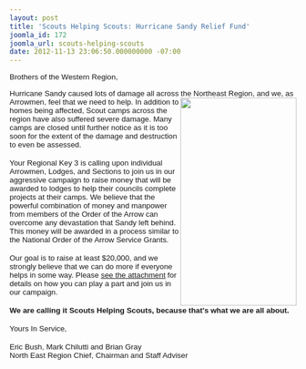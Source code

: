 ```yaml
---
layout: post
title: 'Scouts Helping Scouts: Hurricane Sandy Relief Fund'
joomla_id: 172
joomla_url: scouts-helping-scouts
date: 2012-11-13 23:06:50.000000000 -07:00
---
```

<p><a href="http://northeast.oa-bsa.org/images/stories/forms/hurricane-sandy-fund.pdf"></a><span style="font-family: arial, helvetica, sans-serif; font-size: 10pt;">Brothers of the Western Region,<a href="http://northeast.oa-bsa.org/images/stories/forms/hurricane-sandy-fund.pdf"></a></span></p>
<div style="font-family: 'Times New Roman'; font-size: 14.545454025268555px;"><span face="Arial" style="font-family: Arial;"><span style="font-size: 10pt;"><span style="font-size: 10pt;">Hurricane Sandy caused lots of damage all across the No<a href="http://northeast.oa-bsa.org/images/stories/forms/hurricane-sandy-fund.pdf"><img src="images/ScoutsHelpingScouts.jpg" width="204" height="365" style="float: right;" /></a>rtheast Region, and we, as Arrowmen, feel that we need to help. In addition to homes being affected, Scout camps across the region have also suffered severe damage. Many camps are closed until further notice as it is too soon for the extent of the damage and destruction to even be assessed.</span></span></span></div>
<div style="font-family: 'Times New Roman'; font-size: 14.545454025268555px;"><span color="#1F497D" style="color: #1f497d;">&nbsp;</span></div>
<div style="font-family: 'Times New Roman'; font-size: 14.545454025268555px;"><span face="Arial" style="font-family: Arial;"><span style="font-size: 10pt;">Your Regional Key 3 is calling upon individual Arrowmen, Lodges, and Sections to join us in our aggressive campaign to raise money that will be awarded to lodges to help their councils complete projects at their camps. We believe that the powerful combination of money and manpower from members of the Order of the Arrow can overcome any devastation that Sandy left behind. This money will be awarded in a process similar to the National Order of the Arrow Service Grants.</span></span></div>
<div style="font-family: 'Times New Roman'; font-size: 14.545454025268555px;"><span color="#1F497D" style="color: #1f497d;">&nbsp;</span></div>
<div style="font-family: 'Times New Roman'; font-size: 14.545454025268555px;"><span face="Arial" style="font-family: Arial;"><span style="font-size: 10pt;">Our goal is to raise at least $20,000, and we strongly believe that we can do more if everyone helps in some way. Please <a href="http://northeast.oa-bsa.org/images/stories/forms/hurricane-sandy-fund.pdf">see the attachment</a> for details on how you can play a part and join us in our campaign.</span></span></div>
<div style="font-family: 'Times New Roman'; font-size: 14.545454025268555px;"><span color="#1F497D" style="color: #1f497d;">&nbsp;</span></div>
<div style="font-family: 'Times New Roman'; font-size: 14.545454025268555px;"><span face="Arial" style="font-family: Arial;"><span style="font-size: 10pt;"><b>We are calling it Scouts Helping Scouts, because that's what we are all about.</b></span></span></div>
<div style="font-family: 'Times New Roman'; font-size: 14.545454025268555px;">&nbsp;</div>
<div style="font-family: 'Times New Roman'; font-size: 14.545454025268555px;"><span face="Arial" style="font-family: Arial;"><span style="font-size: 10pt;">Yours In Service,</span></span></div>
<div style="font-family: 'Times New Roman'; font-size: 14.545454025268555px;">&nbsp;</div>
<div style="font-family: 'Times New Roman'; font-size: 14.545454025268555px;"><span face="Arial" style="font-family: Arial;"><span style="font-size: 10pt;">Eric Bush, Mark Chilutti and Brian Gray</span></span></div>
<div style="font-family: 'Times New Roman'; font-size: 14.545454025268555px;"><span face="Arial" style="font-family: Arial;"><span style="font-size: 10pt;">North East Region Chief, Chairman and Staff Adviser</span></span></div>

